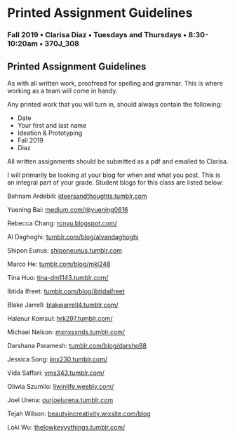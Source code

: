 # Printed Assignment Guidelines

### Fall 2019 • Clarisa Diaz • Tuesdays and Thursdays • 8:30-10:20am • 370J_308

## Printed Assignment Guidelines

As with all written work, proofread for spelling and grammar. This is where working as a team will come in handy.

Any printed work that you will turn in, should always contain the following:

* Date
* Your first and last name
* Ideation & Prototyping
* Fall 2019
* Diaz

All written assignments should be submitted as a pdf and emailed to Clarisa.


I will primarily be looking at your blog for when and what you post. This is an integral part of your grade.  Student blogs for this class are listed below:


Behnam Ardebili: <a href="https://ideersandthoughts.tumblr.com">ideersandthoughts.tumblr.com</a>

Yuening Bai: <a href="https://medium.com/@yuening0616">medium.com/@yuening0616</a>

Rebecca Chang: <a href="https://rcnyu.blogspot.com/">rcnyu.blogspot.com/</a>

Al Daghoghi: <a href="https://www.tumblr.com/blog/alvandaghoghi">tumblr.com/blog/alvandaghoghi</a>

Shipon Eunus: <a href="https://shiponeunus.tumblr.com">shiponeunus.tumblr.com</a>

Marco He: <a href="https://www.tumblr.com/blog/mkl248">tumblr.com/blog/mkl248</a>

Tina Huo: <a href="https://tina-dm1143.tumblr.com/">tina-dm1143.tumblr.com/</a>

Ibtida Ifreet: <a href="https://www.tumblr.com/blog/ibtidaifreet">tumblr.com/blog/ibtidaifreet</a>

Blake Jarrell: <a href="https://blakejarrell4.tumblr.com/">blakejarrell4.tumblr.com/</a>

Halenur Komsul: <a href="https://hrk297.tumblr.com/">hrk297.tumblr.com/</a>

Michael Nelson: <a href="https://mxnxsxnds.tumblr.com/">mxnxsxnds.tumblr.com/</a>

Darshana Paramesh: <a href="https://www.tumblr.com/blog/darshp98">tumblr.com/blog/darshp98</a>

Jessica Song: <a href="https://jinx230.tumblr.com/">jinx230.tumblr.com/</a>

Vida Saffari: <a href="https://vms343.tumblr.com/">vms343.tumblr.com/</a>

Oliwia Szumilo: <a href="https://liwinlife.weebly.com/">liwinlife.weebly.com/</a>

Joel Urena: <a href="https://ourjoelurena.tumblr.com">ourjoelurena.tumblr.com</a>

Tejah Wilson: <a href="https://beautyincreativity.wixsite.com/blog">beautyincreativity.wixsite.com/blog</a>

Loki Wu: <a href="https://thelowkeyyythings.tumblr.com/">thelowkeyyythings.tumblr.com/</a>
